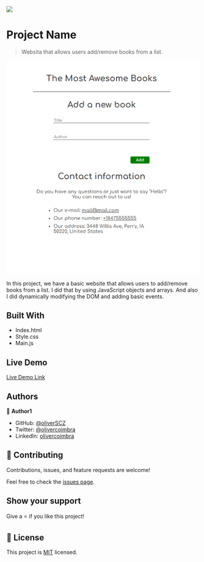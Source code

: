 ![](https://img.shields.io/badge/Microverse-blueviolet)

# Project Name

> Websita that allows users add/remove books from a list.

![screenshot](./app_screenshot.png)

In this project, we have a basic website that allows users to add/remove books from a list. I did that by using JavaScript objects and arrays. And also I did dynamically modifying the DOM and adding basic events.

## Built With

- Index.html
- Style.css
- Main.js

## Live Demo

[Live Demo Link](https://oliverscz.github.io/awesome-books/)

## Authors

👤 **Author1**

- GitHub: [@oliverSCZ](https://github.com/oliverSCZ)
- Twitter: [@olivercoimbra](https://twitter.com/Olivercoimbra)
- LinkedIn: [olivercoimbra](https://www.linkedin.com/in/oliver-coimbra/)


## 🤝 Contributing

Contributions, issues, and feature requests are welcome!

Feel free to check the [issues page](../../issues/).

## Show your support

Give a ⭐️ if you like this project!


## 📝 License

This project is [MIT](./MIT.md) licensed.

